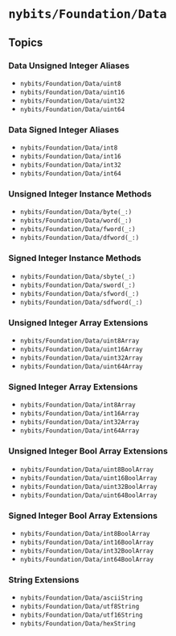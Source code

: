 #  ``nybits/Foundation/Data``

## Topics

### Data Unsigned Integer Aliases
- ``nybits/Foundation/Data/uint8``
- ``nybits/Foundation/Data/uint16``
- ``nybits/Foundation/Data/uint32``
- ``nybits/Foundation/Data/uint64``

### Data Signed Integer Aliases
- ``nybits/Foundation/Data/int8``
- ``nybits/Foundation/Data/int16``
- ``nybits/Foundation/Data/int32``
- ``nybits/Foundation/Data/int64``

### Unsigned Integer Instance Methods
- ``nybits/Foundation/Data/byte(_:)``
- ``nybits/Foundation/Data/word(_:)``
- ``nybits/Foundation/Data/fword(_:)``
- ``nybits/Foundation/Data/dfword(_:)``

### Signed Integer Instance Methods
- ``nybits/Foundation/Data/sbyte(_:)``
- ``nybits/Foundation/Data/sword(_:)``
- ``nybits/Foundation/Data/sfword(_:)``
- ``nybits/Foundation/Data/sdfword(_:)``

### Unsigned Integer Array Extensions
- ``nybits/Foundation/Data/uint8Array``
- ``nybits/Foundation/Data/uint16Array``
- ``nybits/Foundation/Data/uint32Array``
- ``nybits/Foundation/Data/uint64Array``

### Signed Integer Array Extensions
- ``nybits/Foundation/Data/int8Array``
- ``nybits/Foundation/Data/int16Array``
- ``nybits/Foundation/Data/int32Array``
- ``nybits/Foundation/Data/int64Array``

### Unsigned Integer Bool Array Extensions
- ``nybits/Foundation/Data/uint8BoolArray``
- ``nybits/Foundation/Data/uint16BoolArray``
- ``nybits/Foundation/Data/uint32BoolArray``
- ``nybits/Foundation/Data/uint64BoolArray``

### Signed Integer Bool Array Extensions
- ``nybits/Foundation/Data/int8BoolArray``
- ``nybits/Foundation/Data/int16BoolArray``
- ``nybits/Foundation/Data/int32BoolArray``
- ``nybits/Foundation/Data/int64BoolArray``

### String Extensions
- ``nybits/Foundation/Data/asciiString``
- ``nybits/Foundation/Data/utf8String``
- ``nybits/Foundation/Data/utf16String``
- ``nybits/Foundation/Data/hexString``
